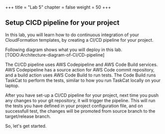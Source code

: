 +++
title = "Lab 5"
chapter = false
weight = 50
+++

## Setup CICD pipeline for your project
In this lab, you will learn how to do continuous integration of your CloudFormation templates, by creating a CI/CD pipeline for your project.

Following diagram shows what you will deploy in this lab.
[TODO:Architecture-diagram-of-CI/CD-pipeline]

The CI/CD pipeline uses AWS Codepipeline and AWS Code Build services. AWS Codepipeline has a source action for AWS Code commit repository, and a build action uses AWS Code Build to run tests. The Code Build runs TaskCat to perform the tests, similar to how you run TaskCat locally on your laptop.

After you have set-up a CI/CD pipeline for your project, next time you push any changes to your git repository, it will trigger the pipeline. This will run the tests you have defined in your project configuration file, and on successfull test, the changes will be promoted from source branch to the target/release branch.

So, let's get started.
